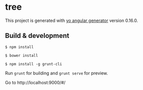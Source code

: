 # tree

This project is generated with [yo angular generator](https://github.com/yeoman/generator-angular)
version 0.16.0.

## Build & development

	$ npm install
  
	$ bower install

	$ npm install -g grunt-cli

Run `grunt` for building and `grunt serve` for preview.

Go to http://localhost:9000/#/
